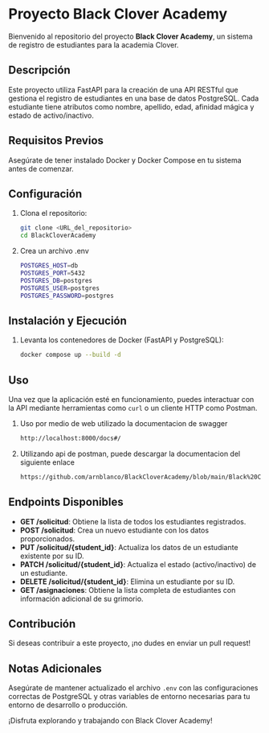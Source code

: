 # Proyecto Black Clover Academy

Bienvenido al repositorio del proyecto **Black Clover Academy**, un sistema de registro de estudiantes para la academia Clover.

## Descripción

Este proyecto utiliza FastAPI para la creación de una API RESTful que gestiona el registro de estudiantes en una base de datos PostgreSQL. Cada estudiante tiene atributos como nombre, apellido, edad, afinidad mágica y estado de activo/inactivo.

## Requisitos Previos

Asegúrate de tener instalado Docker y Docker Compose en tu sistema antes de comenzar.

## Configuración

1. Clona el repositorio:
   ```bash
   git clone <URL_del_repositorio>
   cd BlackCloverAcademy

2. Crea un archivo .env
    ```bash
    POSTGRES_HOST=db
    POSTGRES_PORT=5432
    POSTGRES_DB=postgres
    POSTGRES_USER=postgres
    POSTGRES_PASSWORD=postgres

## Instalación y Ejecución

1. Levanta los contenedores de Docker (FastAPI y PostgreSQL):
   ```bash
   docker compose up --build -d

## Uso

Una vez que la aplicación esté en funcionamiento, puedes interactuar con la API mediante herramientas como `curl` o un cliente HTTP como Postman.

1. Uso por medio de web utilizado la documentacion de swagger
   ```bash
   http://localhost:8000/docs#/

2. Utilizando api de postman, puede descargar la documentacion del siguiente enlace
   ```bash
   https://github.com/arnblanco/BlackCloverAcademy/blob/main/Black%20Clover%20Academy.postman_collection.json

## Endpoints Disponibles

- **GET /solicitud**: Obtiene la lista de todos los estudiantes registrados.
- **POST /solicitud**: Crea un nuevo estudiante con los datos proporcionados.
- **PUT /solicitud/{student_id}**: Actualiza los datos de un estudiante existente por su ID.
- **PATCH /solicitud/{student_id}**: Actualiza el estado (activo/inactivo) de un estudiante.
- **DELETE /solicitud/{student_id}**: Elimina un estudiante por su ID.
- **GET /asignaciones**: Obtiene la lista completa de estudiantes con información adicional de su grimorio.

## Contribución

Si deseas contribuir a este proyecto, ¡no dudes en enviar un pull request!

## Notas Adicionales

Asegúrate de mantener actualizado el archivo `.env` con las configuraciones correctas de PostgreSQL y otras variables de entorno necesarias para tu entorno de desarrollo o producción.

¡Disfruta explorando y trabajando con Black Clover Academy!